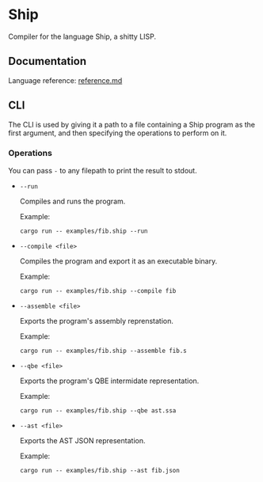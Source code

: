 # Ship
Compiler for the language Ship, a shitty LISP.

## Documentation

Language reference: [reference.md](./docs/reference.md)

## CLI

The CLI is used by giving it a path to a file containing a Ship program as the
first argument, and then specifying the operations to perform on it.

### Operations

You can pass `-` to any filepath to print the result to stdout.

- `--run`
    
    Compiles and runs the program.
    
    Example:
    ```shell
    cargo run -- examples/fib.ship --run
    ```

- `--compile <file>`
    
    Compiles the program and export it as an executable binary. 
    
    Example:
    ```shell
    cargo run -- examples/fib.ship --compile fib
    ```

- `--assemble <file>`
    
    Exports the program's assembly reprenstation.
    
    Example:
    ```shell
    cargo run -- examples/fib.ship --assemble fib.s
    ```

- `--qbe <file>`
    
    Exports the program's QBE intermidate representation.
    
    Example:
    ```shell
    cargo run -- examples/fib.ship --qbe ast.ssa
    ```

- `--ast <file>`
    
    Exports the AST JSON representation.
    
    Example:
    ```shell
    cargo run -- examples/fib.ship --ast fib.json
    ```
